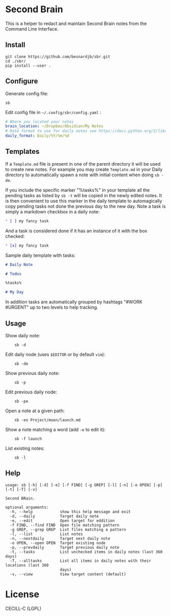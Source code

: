 # Second Brain

This is a helper to redact and maintain Second Brain notes from the Command Line Interface.

## Install

```
git clone https://github.com/besnardjb/sbr.git
cd ./sbr/
pip install --user .
```

## Configure

Generate config file:

```
sb
```

Edit config file in `~/.config/sbr/config.yaml` :

```yaml
# Where you located your notes
brain_location: ~/Dropbox/Obsidian/My Notes
# Date format to use for daily notes see https://docs.python.org/3/library/datetime.html#strftime-and-strptime-format-codes
daily_format: Daily/%Y/%m/%d
```

## Templates

If a `Template.md` file is present in one of the parent directory it will be used to create new notes. For example you may create `Template.md` in your Daily directory to automatically spawn a note with initial content when doing `sb -de`.

If you include the specific marker "%tasks%" in your template all the pending tasks as listed by `sb -t` will be copied in the newly edited notes. It is then  convenient to use this marker in the daily template to automagically copy pending tasks not done the previous day to the new day. Note a task is simply a markdown checkbox in a daily note:

```md
* [ ] my fancy task
```

And a task is considered done if it has an instance of it with the box checked:

```md
* [x] my fancy task
```

Sample daily template with tasks:

```md
# Daily Note

# Todos

%tasks%

# My Day


```

In addition tasks are automatically grouped by hashtags "#WORK #URGENT" up to two levels to help tracking.

## Usage

Show daily note:

        sb -d

Edit daily node (uses `$EDITOR` or by default `vim`):

        sb -de

Show previous daily note:

        sb -p

Edit previous daily node:

        sb -pe

Open a note at a given path:

        sb -eo Project/moon/launch.md

Show a note matching a word (add `-e` to edit it):

        sb -f launch

List existing notes:

        sb -l

## Help

```
usage: sb [-h] [-d] [-e] [-f FIND] [-g GREP] [-l] [-n] [-o OPEN] [-p] [-t] [-T] [-v]

Second BRain.

optional arguments:
  -h, --help            show this help message and exit
  -d, --daily           Target daily note
  -e, --edit            Open target for eddition
  -f FIND, --find FIND  Open file matching pattern
  -g GREP, --grep GREP  List files matching a pattern
  -l, --list            List notes
  -n, --nextdaily       Target next daily note
  -o OPEN, --open OPEN  Target existing node
  -p, --prevdaily       Target previous daily note
  -t, --tasks           List unchecked items in daily notes (last 360 days)
  -T, --alltasks        List all items in daily notes with their locations (last 360
                        days)
  -v, --view            View target content (default)
```

# License

CECILL-C (LGPL)

